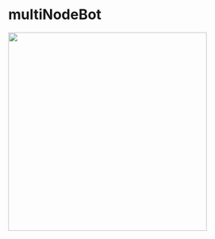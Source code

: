 # multiNodeBot

<img src="https://github.com/tool462/multiNodeBot/blob/master/images/mainMenue.PNG?raw=true" data-canonical-src="https://github.com/tool462/multiNodeBot/blob/master/images/mainMenue.PNG?raw=true" width="400" />

